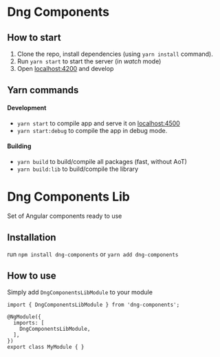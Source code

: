 # Dng Components

## How to start
1. Clone the repo, install dependencies (using `yarn install` command).
2. Run `yarn start` to start the server (in _watch_ mode)
3. Open [localhost:4200](http://localhost:4200) and develop

## Yarn commands

#### Development
* `yarn start` to compile app and serve it on [localhost:4500](http://localhost:4500)
* `yarn start:debug` to compile the app in debug mode.

#### Building
* `yarn build` to build/compile all packages (fast, without AoT)
* `yarn build:lib` to build/compile the library

# Dng Components Lib

Set of Angular components ready to use

## Installation

run `npm install dng-components` or `yarn add dng-components`

## How to use

Simply add `DngComponentsLibModule` to your module

```
import { DngComponentsLibModule } from 'dng-components';

@NgModule({
  imports: [
    DngComponentsLibModule,
  ],
})
export class MyModule { }
```